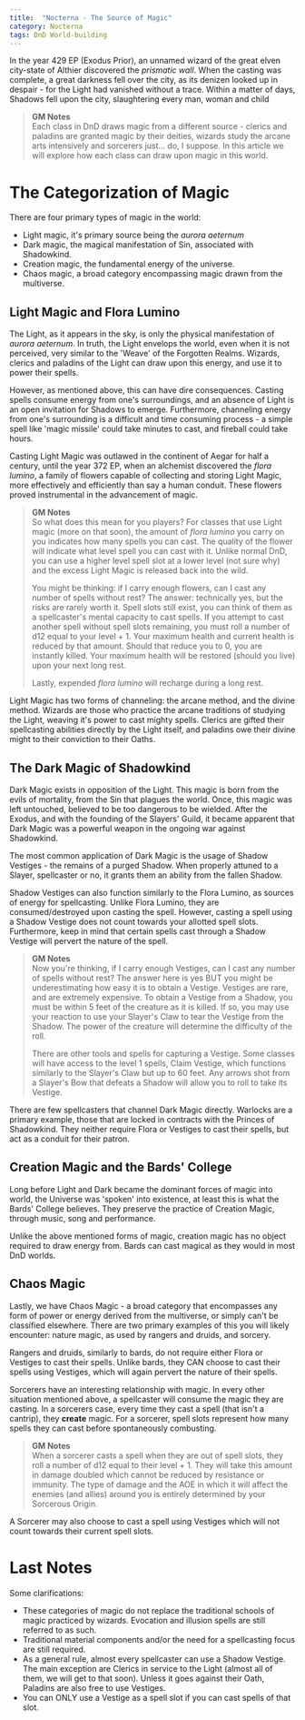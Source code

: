 ```yaml
---
title:  "Nocterna - The Source of Magic"
category: Nocterna
tags: DnD World-building
---
```


In the year 429 EP (Exodus Prior), an unnamed wizard of the great elven city-state of Althier discovered the *prismatic wall*. When the casting was complete, a great darkness fell over the city, as its denizen looked up in despair - for the Light had vanished without a trace. Within a matter of days, Shadows fell upon the city, slaughtering every man, woman and child

> **GM Notes** <br>
> Each class in DnD draws magic from a different source - clerics and paladins are granted magic by their deities, wizards study the arcane arts intensively and sorcerers just... do, I suppose. In this article we will explore how each class can draw upon magic in this world.

# The Categorization of Magic

There are four primary types of magic in the world:
- Light magic, it's primary source being the *aurora aeternum*
- Dark magic, the magical manifestation of Sin, associated with Shadowkind.
- Creation magic, the fundamental energy of the universe.
- Chaos magic, a broad category encompassing magic drawn from the multiverse.

## Light Magic and Flora Lumino

The Light, as it appears in the sky, is only the physical manifestation of *aurora aeternum*. In truth, the Light envelops the world, even when it is not perceived, very similar to the 'Weave' of the Forgotten Realms. Wizards, clerics and paladins of the Light can draw upon this energy, and use it to power their spells.

However, as mentioned above, this can have dire consequences. Casting spells consume energy from one's surroundings, and an absence of Light is an open invitation for Shadows to emerge. Furthermore, channeling energy from one's surrounding is a difficult and time consuming process - a simple spell like 'magic missile' could take minutes to cast, and fireball could take hours.

Casting Light Magic was outlawed in the continent of Aegar for half a century, until the year 372 EP, when an alchemist discovered the *flora lumino*, a family of flowers capable of collecting and storing Light Magic, more effectively and efficiently than say a human conduit. These flowers proved instrumental in the advancement of magic.

> **GM Notes** <br>
> So what does this mean for you players? For classes that use Light magic (more on that soon), the amount of *flora lumino* you carry on you indicates how many spells you can cast. The quality of the flower will indicate what level spell you can cast with it. Unlike normal DnD, you can use a higher level spell slot at a lower level (not sure why) and the excess Light Magic is released back into the wild.
>
> You might be thinking: if I carry enough flowers, can I cast any number of spells without rest? The answer: technically yes, but the risks are rarely worth it. Spell slots still exist, you can think of them as a spellcaster's mental capacity to cast spells. If you attempt to cast another spell without spell slots remaining, you must roll a number of d12 equal to your level + 1. Your maximum health and current health is reduced by that amount. Should that reduce you to 0, you are instantly killed. Your maximum health will be restored (should you live) upon your next long rest.
>
> Lastly, expended *flora lumino* will recharge during a long rest. 

Light Magic has two forms of channeling: the arcane method, and the divine method. Wizards are those who practice the arcane traditions of studying the Light, weaving it's power to cast mighty spells. Clerics are gifted their spellcasting abilities directly by the Light itself, and paladins owe their divine might to their conviction to their Oaths.

## The Dark Magic of Shadowkind

Dark Magic exists in opposition of the Light. This magic is born from the evils of mortality, from the Sin that plagues the world. Once, this magic was left untouched, believed to be too dangerous to be wielded. After the Exodus, and with the founding of the Slayers' Guild, it became apparent that Dark Magic was a powerful weapon in the ongoing war against Shadowkind.

The most common application of Dark Magic is the usage of Shadow Vestiges - the remains of a purged Shadow. When properly attuned to a Slayer, spellcaster or no, it grants them an ability from the fallen Shadow. 

Shadow Vestiges can also function similarly to the Flora Lumino, as sources of energy for spellcasting. Unlike Flora Lumino, they are consumed/destroyed upon casting the spell. However, casting a spell using a Shadow Vestige does not count towards your allotted spell slots. Furthermore, keep in mind that certain spells cast through a Shadow Vestige will pervert the nature of the spell.

> **GM Notes** <br>
> Now you're thinking, if I carry enough Vestiges, can I cast any number of spells without rest? The answer here is yes BUT you might be underestimating how easy it is to obtain a Vestige. Vestiges are rare, and are extremely expensive. To obtain a Vestige from a Shadow, you must be within 5 feet of the creature as it is killed. If so, you may use your reaction to use your Slayer's Claw to tear the Vestige from the Shadow. The power of the creature will determine the difficulty of the roll.
>
> There are other tools and spells for capturing a Vestige. Some classes will have access to the level 1 spells, Claim Vestige, which functions similarly to the Slayer's Claw but up to 60 feet. Any arrows shot from a Slayer's Bow that defeats a Shadow will allow you to roll to take its Vestige.

There are few spellcasters that channel Dark Magic directly. Warlocks are a primary example, those that are locked in contracts with the Princes of Shadowkind. They neither require Flora or Vestiges to cast their spells, but act as a conduit for their patron.

## Creation Magic and the Bards' College

Long before Light and Dark became the dominant forces of magic into world, the Universe was 'spoken' into existence, at least this is what the Bards' College believes. They preserve the practice of Creation Magic, through music, song and performance.

Unlike the above mentioned forms of magic, creation magic has no object required to draw energy from. Bards can cast magical as they would in most DnD worlds.

## Chaos Magic

Lastly, we have Chaos Magic - a broad category that encompasses any form of power or energy derived from the multiverse, or simply can't be classified elsewhere. There are two primary examples of this you will likely encounter: nature magic, as used by rangers and druids, and sorcery. 

Rangers and druids, similarly to bards, do not require either Flora or Vestiges to cast their spells. Unlike bards, they CAN choose to cast their spells using Vestiges, which will again pervert the nature of their spells.

Sorcerers have an interesting relationship with magic. In every other situation mentioned above, a spellcaster will consume the magic they are casting. In a sorcerers case, every time they cast a spell (that isn't a cantrip), they **create** magic. For a sorcerer, spell slots represent how many spells they can cast before spontaneously combusting.

> **GM Notes** <br>
> When a sorcerer casts a spell when they are out of spell slots, they roll a number of d12 equal to their level + 1. They will take this amount in damage doubled which cannot be reduced by resistance or immunity. The type of damage and the AOE in which it will affect the enemies (and allies) around you is entirely determined by your Sorcerous Origin.

A Sorcerer may also choose to cast a spell using Vestiges which will not count towards their current spell slots.

# Last Notes

Some clarifications:

- These categories of magic do not replace the traditional schools of magic practiced by wizards. Evocation and illusion spells are still referred to as such.
- Traditional material components and/or the need for a spellcasting focus are still required.
- As a general rule, almost every spellcaster can use a Shadow Vestige. The main exception are Clerics in service to the Light (almost all of them, we will get to that soon). Unless it goes against their Oath, Paladins are also free to use Vestiges.
- You can ONLY use a Vestige as a spell slot if you can cast spells of that slot. 

